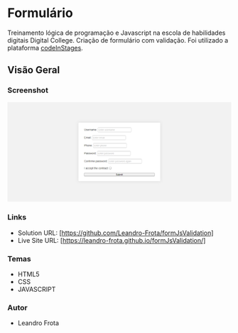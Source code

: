 # Formulário 
Treinamento lógica de programação e Javascript na escola de habilidades digitais Digital College. Criação de formulário com validação.
Foi utilizado a plataforma [codeInStages](https://codeinstages.com/instructions).

## Visão Geral

### Screenshot


![](screencapture-leandro-frota-github-io-formJsValidation.png)


### Links

- Solution URL: [https://github.com/Leandro-Frota/formJsValidation]
- Live Site URL: [https://leandro-frota.github.io/formJsValidation/]


### Temas
- HTML5
- CSS 
- JAVASCRIPT

### Autor
- Leandro Frota
